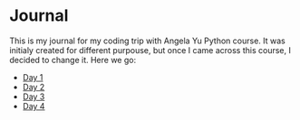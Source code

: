 # Journal
 This is my journal for my coding trip with Angela Yu Python course. It was initialy created for different purpouse, but once I came across this course, I decided to change it. Here we go:
- [Day 1](01week/day1-angela.md)
- [Day 2](01week/day2.md)
- [Day 3](01week/day3.md)
- [Day 4](01week/day4.md)
